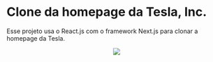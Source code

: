 # Clone da homepage da Tesla, Inc.

Esse projeto usa o React.js com o framework Next.js para clonar a homepage da Tesla.
</br>
<p align="center">
  <img src="https://github.com/bruzt/exemplos-react/blob/master/tesla-site-clone/tesla-site.gif?raw=true">
</p>
